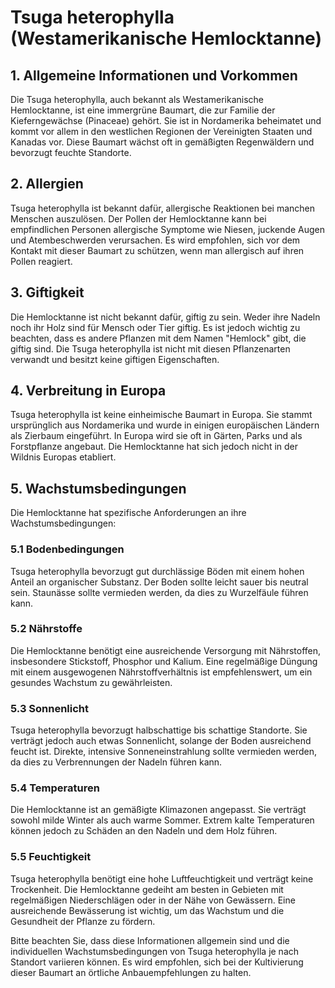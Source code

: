 # Tsuga heterophylla (Westamerikanische Hemlocktanne)

## 1. Allgemeine Informationen und Vorkommen
Die Tsuga heterophylla, auch bekannt als Westamerikanische Hemlocktanne, ist eine immergrüne Baumart, die zur Familie der Kieferngewächse (Pinaceae) gehört. Sie ist in Nordamerika beheimatet und kommt vor allem in den westlichen Regionen der Vereinigten Staaten und Kanadas vor. Diese Baumart wächst oft in gemäßigten Regenwäldern und bevorzugt feuchte Standorte.

## 2. Allergien
Tsuga heterophylla ist bekannt dafür, allergische Reaktionen bei manchen Menschen auszulösen. Der Pollen der Hemlocktanne kann bei empfindlichen Personen allergische Symptome wie Niesen, juckende Augen und Atembeschwerden verursachen. Es wird empfohlen, sich vor dem Kontakt mit dieser Baumart zu schützen, wenn man allergisch auf ihren Pollen reagiert.

## 3. Giftigkeit
Die Hemlocktanne ist nicht bekannt dafür, giftig zu sein. Weder ihre Nadeln noch ihr Holz sind für Mensch oder Tier giftig. Es ist jedoch wichtig zu beachten, dass es andere Pflanzen mit dem Namen "Hemlock" gibt, die giftig sind. Die Tsuga heterophylla ist nicht mit diesen Pflanzenarten verwandt und besitzt keine giftigen Eigenschaften.

## 4. Verbreitung in Europa
Tsuga heterophylla ist keine einheimische Baumart in Europa. Sie stammt ursprünglich aus Nordamerika und wurde in einigen europäischen Ländern als Zierbaum eingeführt. In Europa wird sie oft in Gärten, Parks und als Forstpflanze angebaut. Die Hemlocktanne hat sich jedoch nicht in der Wildnis Europas etabliert.

## 5. Wachstumsbedingungen
Die Hemlocktanne hat spezifische Anforderungen an ihre Wachstumsbedingungen:

### 5.1 Bodenbedingungen
Tsuga heterophylla bevorzugt gut durchlässige Böden mit einem hohen Anteil an organischer Substanz. Der Boden sollte leicht sauer bis neutral sein. Staunässe sollte vermieden werden, da dies zu Wurzelfäule führen kann.

### 5.2 Nährstoffe
Die Hemlocktanne benötigt eine ausreichende Versorgung mit Nährstoffen, insbesondere Stickstoff, Phosphor und Kalium. Eine regelmäßige Düngung mit einem ausgewogenen Nährstoffverhältnis ist empfehlenswert, um ein gesundes Wachstum zu gewährleisten.

### 5.3 Sonnenlicht
Tsuga heterophylla bevorzugt halbschattige bis schattige Standorte. Sie verträgt jedoch auch etwas Sonnenlicht, solange der Boden ausreichend feucht ist. Direkte, intensive Sonneneinstrahlung sollte vermieden werden, da dies zu Verbrennungen der Nadeln führen kann.

### 5.4 Temperaturen
Die Hemlocktanne ist an gemäßigte Klimazonen angepasst. Sie verträgt sowohl milde Winter als auch warme Sommer. Extrem kalte Temperaturen können jedoch zu Schäden an den Nadeln und dem Holz führen.

### 5.5 Feuchtigkeit
Tsuga heterophylla benötigt eine hohe Luftfeuchtigkeit und verträgt keine Trockenheit. Die Hemlocktanne gedeiht am besten in Gebieten mit regelmäßigen Niederschlägen oder in der Nähe von Gewässern. Eine ausreichende Bewässerung ist wichtig, um das Wachstum und die Gesundheit der Pflanze zu fördern.

Bitte beachten Sie, dass diese Informationen allgemein sind und die individuellen Wachstumsbedingungen von Tsuga heterophylla je nach Standort variieren können. Es wird empfohlen, sich bei der Kultivierung dieser Baumart an örtliche Anbauempfehlungen zu halten.
